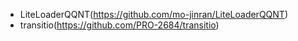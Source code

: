 - LiteLoaderQQNT(https://github.com/mo-jinran/LiteLoaderQQNT)
- transitio(https://github.com/PRO-2684/transitio)
